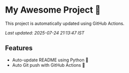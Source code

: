 # My Awesome Project 🚀

This project is automatically updated using GitHub Actions.

_Last updated: 2025-07-24 21:13:47 IST_

## Features
- Auto-update README using Python 🐍
- Auto Git push with GitHub Actions 🤖
